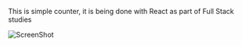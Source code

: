 
This is simple counter, it is being done with React as part of Full Stack studies



![ScreenShot](/assets/scrn.png?raw=true "Screenshot")


